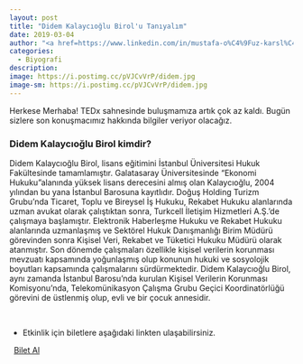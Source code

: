 ```yaml
---
layout: post
title: "Didem Kalaycıoğlu Birol'u Tanıyalım"
date: 2019-03-04
author: "<a href=https://www.linkedin.com/in/mustafa-o%C4%9Fuz-karsl%C4%B1-166380172/ target=_blank>Mustafa Oğuz Karslı</a>"
categories:
  - Biyografi
description:
image: https://i.postimg.cc/pVJCvVrP/didem.jpg
image-sm: https://i.postimg.cc/pVJCvVrP/didem.jpg
---
```


Herkese Merhaba! TEDx sahnesinde buluşmamıza artık çok az kaldı. Bugün sizlere son
konuşmacımız hakkında bilgiler veriyor olacağız.

### Didem Kalaycıoğlu Birol kimdir?

  Didem Kalaycıoğlu Birol, lisans eğitimini İstanbul Üniversitesi Hukuk Fakültesinde
tamamlamıştır. Galatasaray Üniversitesinde “Ekonomi Hukuku”alanında yüksek lisans
derecesini almış olan Kalaycıoğlu, 2004 yılından bu yana İstanbul Barosuna kayıtlıdır. Doğuş
Holding Turizm Grubu’nda Ticaret, Toplu ve Bireysel İş Hukuku, Rekabet Hukuku alanlarında
uzman avukat olarak çalıştıktan sonra, Turkcell İletişim Hizmetleri A.Ş.’de çalışmaya
başlamıştır. Elektronik Haberleşme Hukuku ve Rekabet Hukuku alanlarında uzmanlaşmış ve
Sektörel Hukuk Danışmanlığı Birim Müdürü görevinden sonra  Kişisel Veri, Rekabet ve
Tüketici Hukuku Müdürü olarak atanmıştır. Son dönemde çalışmaları özellikle kişisel verilerin
korunması mevzuatı kapsamında yoğunlaşmış olup konunun hukuki ve sosyolojik boyutları
kapsamında çalışmalarını sürdürmektedir. Didem Kalaycıoğlu Birol, aynı zamanda İstanbul
Barosu’nda kurulan Kişisel Verilerin Korunması Komisyonu’nda, Telekomünikasyon Çalışma
Grubu Geçici Koordinatörlüğü görevini de üstlenmiş olup, evli ve bir çocuk annesidir.

&nbsp;&nbsp;&nbsp;

- Etkinlik için biletlere aşağıdaki linkten ulaşabilirsiniz.

<i class="fa fa-lg fa-ticket" aria-hidden="true"></i>&nbsp; <a href="https://www.biletino.com/event/eventdetail/6381?t=banner" target="_blank"> Bilet Al</a>

